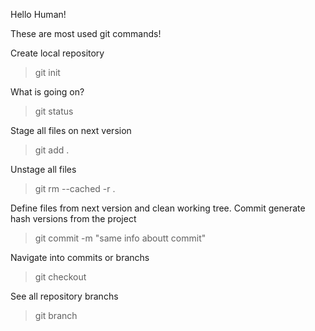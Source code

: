 Hello Human!

These are most used git commands!

Create local repository
>git init

What is going on?
>git status

Stage all files on next version
>git add .

Unstage all files
>git rm --cached -r .

Define files from next version and clean working tree. Commit generate hash versions from the project
>git commit -m "same info aboutt commit"

Navigate into commits or branchs
>git checkout <hash>

See all repository branchs
>git branch

